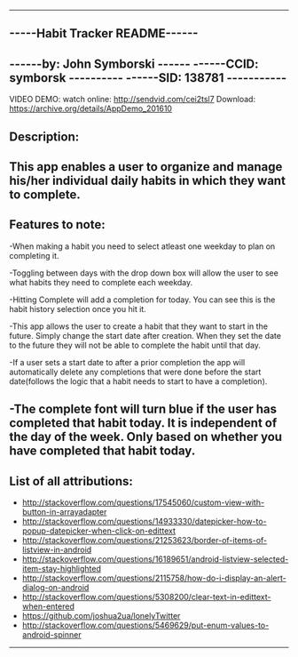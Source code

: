 ----------------------------------------------------------------------------------------------------------------
-----Habit Tracker README------
-------------------------------
------by: John Symborski ------
------CCID: symborsk ----------
------SID:   138781 -----------
-----------------------------------------------------------------------------------------------------------------
VIDEO DEMO: 
watch online: http://sendvid.com/cei2tsl7
Download: https://archive.org/details/AppDemo_201610

Description:
-------------------------------------------------------------------------------------------------------------------
This app enables a user to organize and manage his/her individual daily habits in which they want to complete. 
-------------------------------------------------------------------------------------------------------------------

Features to note:
----------------------------------------------------------------------------------------------------------------------
-When making a habit you need to select atleast one weekday to plan on completing it.

-Toggling between days with the drop down box will allow the user to see what habits they need to complete each weekday.

-Hitting Complete will add a completion for today. You can see this is the habit history selection once you hit it.

-This app allows the user to create a habit that they want to start in the future. Simply change the start date after creation. When they set the date to the future they will not be able to complete the habit until that day.

-If a user sets a start date to after a prior completion the app will automatically delete any completions that were done before the start date(follows the logic that a habit needs to start to have a completion).

-The complete font will turn blue if the user has completed that habit today. It is independent of the day of the week. Only based on whether  you have completed that habit today. 
----------------------------------------------------------------------------------------------------------------------------------------------

List of all attributions:
----------------------------------------------------------------------------------------------------------------------------------------------
* http://stackoverflow.com/questions/17545060/custom-view-with-button-in-arrayadapter
* http://stackoverflow.com/questions/14933330/datepicker-how-to-popup-datepicker-when-click-on-edittext
* http://stackoverflow.com/questions/21253623/border-of-items-of-listview-in-android
* http://stackoverflow.com/questions/16189651/android-listview-selected-item-stay-highlighted
* http://stackoverflow.com/questions/2115758/how-do-i-display-an-alert-dialog-on-android
* http://stackoverflow.com/questions/5308200/clear-text-in-edittext-when-entered
* https://github.com/joshua2ua/lonelyTwitter
* http://stackoverflow.com/questions/5469629/put-enum-values-to-android-spinner
----------------------------------------------------------------------------------------------------------------------------------------------
